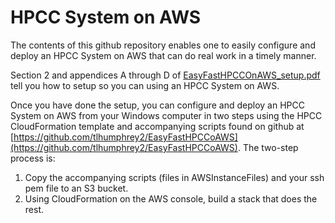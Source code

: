 # HPCC System on AWS #

The contents of this github repository enables one to easily configure and deploy an HPCC System on AWS that can do real work in a timely manner.

Section 2 and appendices A through D of [EasyFastHPCCOnAWS_setup.pdf](https://github.com/tlhumphrey2/EasyFastHPCCoAWS/EasyFastHPCCOnAWS_setup.pdf) tell you how to setup so you can using an HPCC System on AWS.

Once you have done the setup, you can configure and deploy an HPCC System on AWS from your Windows computer in two steps using the HPCC CloudFormation template and accompanying scripts found on github at [https://github.com/tlhumphrey2/EasyFastHPCCoAWS](https://github.com/tlhumphrey2/EasyFastHPCCoAWS). The two-step process is:

1.	Copy the accompanying scripts (files in AWSInstanceFiles) and your ssh pem file to an S3 bucket.
2.	Using CloudFormation on the AWS console, build a stack that does the rest.

